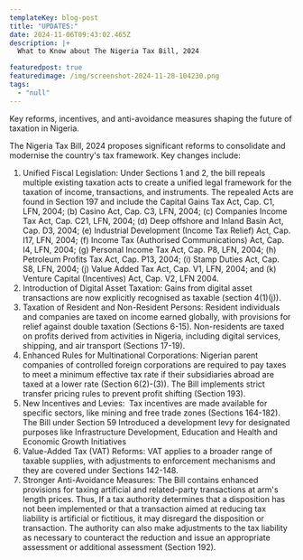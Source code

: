 ```yaml
---
templateKey: blog-post
title: "UPDATES:"
date: 2024-11-06T09:43:02.465Z
description: |+
  What to Know about The Nigeria Tax Bill, 2024 

featuredpost: true
featuredimage: /img/screenshot-2024-11-28-104230.png
tags:
  - "null"
---
```



Key reforms, incentives, and anti-avoidance measures shaping the future of taxation in Nigeria. 

The Nigeria Tax Bill, 2024 proposes significant reforms to consolidate and modernise the country's tax framework. Key changes include:

1. Unified Fiscal Legislation: Under Sections 1 and 2, the bill repeals multiple existing taxation acts to create a unified legal framework for the taxation of income, transactions, and instruments. The repealed Acts are found in Section 197 and include the Capital Gains Tax Act, Cap. C1, LFN, 2004; (b) Casino Act, Cap. C3, LFN, 2004; (c) Companies Income Tax Act, Cap. C21, LFN, 2004; (d) Deep offshore and Inland Basin Act, Cap. D3, 2004; (e) Industrial Development (Income Tax Relief) Act, Cap. I17, LFN, 2004; (f) Income Tax (Authorised Communications) Act, Cap. I4, LFN, 2004; (g) Personal Income Tax Act, Cap. P8, LFN, 2004; (h) Petroleum Profits Tax Act, Cap. P13, 2004; (i) Stamp Duties Act, Cap. S8, LFN, 2004; (j) Value Added Tax Act, Cap. V1, LFN, 2004; and (k) Venture Capital (Incentives) Act, Cap. V2, LFN 2004. 
2. Introduction of Digital Asset Taxation: Gains from digital asset transactions are now explicitly recognised as taxable (section 4(1)(j)).
3. Taxation of Resident and Non-Resident Persons: Resident individuals and companies are taxed on income earned globally, with provisions for relief against double taxation (Sections 6-15). Non-residents are taxed on profits derived from activities in Nigeria, including digital services, shipping, and air transport (Sections 17-19).
4. Enhanced Rules for Multinational Corporations: Nigerian parent companies of controlled foreign corporations are required to pay taxes to meet a minimum effective tax rate if their subsidiaries abroad are taxed at a lower rate (Section 6(2)-(3)). The Bill implements strict transfer pricing rules to prevent profit shifting (Section 193).
5. New Incentives and Levies:  Tax incentives are made available for specific sectors, like mining and free trade zones (Sections 164-182). The Bill under Section 59 Introduced a development levy for designated purposes like Infrastructure Development, Education and Health and Economic Growth Initiatives
6. Value-Added Tax (VAT) Reforms: VAT applies to a broader range of taxable supplies, with adjustments to enforcement mechanisms and they are covered under Sections 142-148.
7. Stronger Anti-Avoidance Measures: The Bill contains enhanced provisions for taxing artificial and related-party transactions at arm's length prices. Thus, If a tax authority determines that a disposition has not been implemented or that a transaction aimed at reducing tax liability is artificial or fictitious, it may disregard the disposition or transaction. The authority can also make adjustments to the tax liability as necessary to counteract the reduction and issue an appropriate assessment or additional assessment (Section 192).